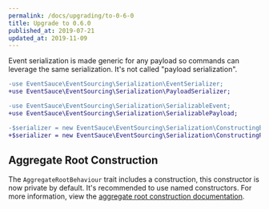 ```yaml
---
permalink: /docs/upgrading/to-0-6-0
title: Upgrade to 0.6.0
published_at: 2019-07-21
updated_at: 2019-11-09
---
```


Event serialization is made generic for any payload so commands can leverage the
same serialization. It's not called "payload serialization".

```diff
-use EventSauce\EventSourcing\Serialization\EventSerializer;
+use EventSauce\EventSourcing\Serialization\PayloadSerializer;

-use EventSauce\EventSourcing\Serialization\SerializableEvent;
+use EventSauce\EventSourcing\Serialization\SerializablePayload;

-$serializer = new EventSauce\EventSourcing\Serialization\ConstructingEventSerializer();
+$serializer = new EventSauce\EventSourcing\Serialization\ConstructingPayloadSerializer();
```

## Aggregate Root Construction

The `AggregateRootBehaviour` trait includes a construction, this constructor
is now private by default. It's recommended to use named constructors. For more
information, view the [aggregate root construction documentation](https://eventsauce.io/docs/getting-started/create-an-aggregate-root/#aggregate-construction).
